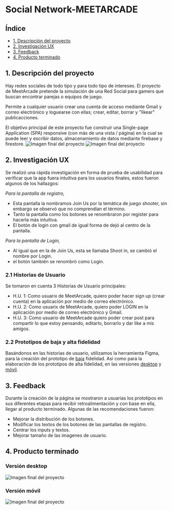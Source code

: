 # Social Network-MEETARCADE

## Índice

* [1.  Descripción del proyecto](#1-descripción-del-proyecto)
* [2.  Investigación UX](#2-investigación-ux)
* [3. Feedback](#3-feedback)
* [4. Producto terminado](#4-producto-terminado)

## 1. Descripción del proyecto
Hay redes sociales de todo tipo y para todo tipo de intereses. 
El proyecto de MeetArcade pretende la simulación de una Red Social para gamers que buscan encontrar parejas o equipos de juego. 

Permite a cualquier usuario crear una cuenta de acceso mediante Gmail y correo electrónico y loguearse con ellas; crear, editar, borrar y "likear" publicacciones.

El objetivo principal de este proyecto fue construir una Single-page Application (SPA) responsive (con más de una vista / página) en la cual se puede leer y escribir datos, almacenamiento de datos mediante firebase y firestore.
![Imagen final del proyecto](https://github.com/sonifeg/CDMX012-social-network/blob/ALMOST-DONE/iniciomovil.png?raw=true)
![Imagen final del proyecto](https://github.com/sonifeg/CDMX012-social-network/blob/ALMOST-DONE/iniciodesktop.png?raw=true)


## 2. Investigación UX
Se realizó una rápida investigación en forma de prueba de usabilidad para verificar que la app fuera intuitiva para los usuarios finales, estos fueron algunos de los hallazgos:

*Para la pantalla de registro,*
* Esta pantalla la nombramos Join Us por la temática de juego shooter, sin embargo se observó que no comprendían el término.
* Tanto la pantalla como los botones se renombraron por register para hacerla más intuitiva.
* El botón de login con gmail de igual forma de dejó al centro de la pantalla.

*Para la pantalla de Login,*
* Al igual que en la de Join Us, esta se llamaba Shoot in, se cambió el nombre por Login.
* el botón también se renombró como Login.

### 2.1 Historias de Usuario
Se tomaron en cuenta 3 Historias de Usuario principales:

* H.U. 1: Como usuarix de MeetArcade, quiero poder hacer sign up (crear cuenta) en la aplicación por medio de correo electrónico.
* H.U. 2: Como usuarix de MeetArcade, quiero poder LOGIN en la aplicación por medio de correo electrónico y Gmail.
* H.U. 3: Como usuario de MeetArcade quiero poder crear post para compartir lo que estoy pensando, editarlo, borrarlo y dar like a mis amigos.

### 2.2 Prototipos de baja y alta fidelidad
Basándonos en las historias de usuario, utilizamos la herramienta Figma, para la creación del prototipo de [baja](https://www.figma.com/proto/1tD03cHdnEXPqLqcb0dNFK/SOCIAL-NETWORK?page-id=0%3A1&node-id=33%3A272&viewport=241%2C48%2C0.25&scaling=scale-down&starting-point-node-id=7%3A127&show-proto-sidebar=1) fidelidad.
Así como para la elaboración de los prototipos de alta fidelidad, en las versiones [desktop](https://www.figma.com/proto/1tD03cHdnEXPqLqcb0dNFK/SOCIAL-NETWORK?page-id=0%3A1&node-id=451%3A336&viewport=241%2C48%2C0.25&scaling=scale-down&starting-point-node-id=451%3A336&show-proto-sidebar=1) y [móvil](https://www.figma.com/proto/1tD03cHdnEXPqLqcb0dNFK/SOCIAL-NETWORK?page-id=0%3A1&node-id=3%3A2&viewport=241%2C48%2C0.25&scaling=scale-down&starting-point-node-id=7%3A127&show-proto-sidebar=1).


## 3. Feedback
Durante la creación de la página se mostraron  a usuarias los prototipos en sus diferentes etapas para recibir retroalimentación y con base en ella, llegar al producto terminado. Algunas de las recomendaciones fueron:  

* Mejorar la distribución de los botones.
* Modificar los textos de los botones de las pantallas de registro.
* Centrar los inputs y textos.
* Mejorar tamaño de las imagenes de usuario. 


## 4. Producto terminado
### Versión desktop

![Imagen final del proyecto](https://github.com/sonifeg/CDMX012-social-network/blob/ALMOST-DONE/protohidesktop.png?raw=true)  


### Versión móvil

![Imagen final del proyecto](https://github.com/sonifeg/CDMX012-social-network/blob/ALMOST-DONE/protohimovil.png?raw=true) 
